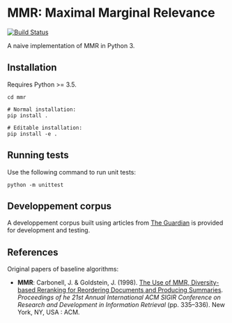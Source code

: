 # MMR: Maximal Marginal Relevance
[![Build Status](https://travis-ci.org/stepgazaille/qbsum.svg?branch=master)](https://travis-ci.org/stepgazaille/qbsum)

A naive implementation of MMR in Python 3.

## Installation
Requires Python >= 3.5.
```
cd mmr

# Normal installation:
pip install .

# Editable installation:
pip install -e .
``` 

## Running tests
Use the following command to run unit tests:
``` 
python -m unittest
```

## Developpement corpus
A developpement corpus built using articles from [The Guardian](https://www.theguardian.com/international) is provided for development and testing.

## References
Original papers of baseline algorithms:
- **MMR**: Carbonell, J. & Goldstein, J. (1998). [The Use of MMR, Diversity-based Reranking for Reordering Documents and Producing Summaries](https://dl.acm.org/citation.cfm?id=291025). *Proceedings of he 21st Annual International ACM SIGIR Conference on Research and Development in Information Retrieval* (pp. 335–336). New York, NY, USA : ACM.

